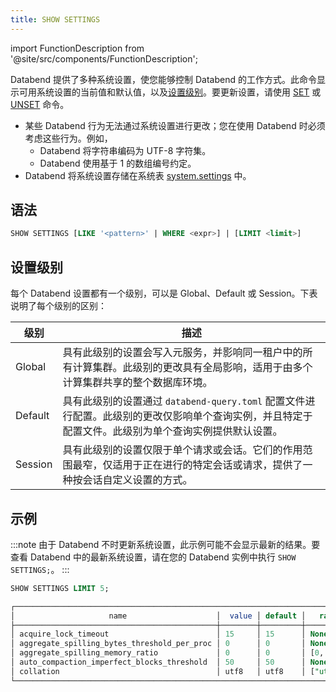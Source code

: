 ```yaml
---
title: SHOW SETTINGS
---
```

import FunctionDescription from '@site/src/components/FunctionDescription';

<FunctionDescription description="引入或更新: v1.2.314"/>

Databend 提供了多种系统设置，使您能够控制 Databend 的工作方式。此命令显示可用系统设置的当前值和默认值，以及[设置级别](#setting-levels)。要更新设置，请使用 [SET](02-set-global.md) 或 [UNSET](02-unset.md) 命令。

- 某些 Databend 行为无法通过系统设置进行更改；您在使用 Databend 时必须考虑这些行为。例如，
    - Databend 将字符串编码为 UTF-8 字符集。
    - Databend 使用基于 1 的数组编号约定。
- Databend 将系统设置存储在系统表 [system.settings](../../00-sql-reference/20-system-tables/system-settings.md) 中。

## 语法

```sql
SHOW SETTINGS [LIKE '<pattern>' | WHERE <expr>] | [LIMIT <limit>]
```

## 设置级别

每个 Databend 设置都有一个级别，可以是 Global、Default 或 Session。下表说明了每个级别的区别：

|   级别    |   描述                                                                                                                                                                                                                                                                  |
|-----------|-------------------------------------------------------------------------------------------------------------------------------------------------------------------------------------------------------------------------------------------------------------------------|
|   Global  |   具有此级别的设置会写入元服务，并影响同一租户中的所有计算集群。此级别的更改具有全局影响，适用于由多个计算集群共享的整个数据库环境。                                                                                      |
|   Default |   具有此级别的设置通过 `databend-query.toml` 配置文件进行配置。此级别的更改仅影响单个查询实例，并且特定于配置文件。此级别为单个查询实例提供默认设置。                                                                 |
|   Session |   具有此级别的设置仅限于单个请求或会话。它们的作用范围最窄，仅适用于正在进行的特定会话或请求，提供了一种按会话自定义设置的方式。                                                                                       |

## 示例

:::note
由于 Databend 不时更新系统设置，此示例可能不会显示最新的结果。要查看 Databend 中的最新系统设置，请在您的 Databend 实例中执行 `SHOW SETTINGS;`。
:::

```sql
SHOW SETTINGS LIMIT 5;

┌───────────────────────────────────────────────────────────────────────────────────────────────────────────────────────────────────────────────────────────────────────────────────────────────────────────────────────────────────────────────────┐
│                     name                    │  value │ default │   range  │  level  │                                                                     description                                                                    │  type  │
├─────────────────────────────────────────────┼────────┼─────────┼──────────┼─────────┼────────────────────────────────────────────────────────────────────────────────────────────────────────────────────────────────────────────────────┼────────┤
│ acquire_lock_timeout                        │ 15     │ 15      │ None     │ DEFAULT │ 设置获取锁的最大超时时间（以秒为单位）。                                                                                                                    │ UInt64 │
│ aggregate_spilling_bytes_threshold_per_proc │ 0      │ 0       │ None     │ DEFAULT │ 设置聚合器在查询执行期间将数据溢出到存储之前可以使用的最大内存量（以字节为单位）。                                                                          │ UInt64 │
│ aggregate_spilling_memory_ratio             │ 0      │ 0       │ [0, 100] │ DEFAULT │ 设置聚合器在查询执行期间将数据溢出到存储之前可以使用的最大内存比率（以字节为单位）。                                                                          │ UInt64 │
│ auto_compaction_imperfect_blocks_threshold  │ 50     │ 50      │ None     │ DEFAULT │ 触发自动压缩的阈值。在写操作后，当快照中的不完美块数量超过此值时，将发生自动压缩。                                                                            │ UInt64 │
│ collation                                   │ utf8   │ utf8    │ ["utf8"] │ DEFAULT │ 设置字符排序规则。可用值包括 "utf8"。                                                                                                                       │ String │
└───────────────────────────────────────────────────────────────────────────────────────────────────────────────────────────────────────────────────────────────────────────────────────────────────────────────────────────────────────────────────┘
```